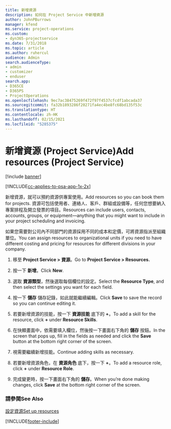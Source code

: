 ```yaml
---
title: 新增資源
description: 如何在 Project Service 中新增資源
author: JohnPBurrows
manager: kfend
ms.service: project-operations
ms.custom:
- dyn365-projectservice
ms.date: 7/31/2018
ms.topic: article
ms.author: ruhercul
audience: Admin
search.audienceType:
- admin
- customizer
- enduser
search.app:
- D365CE
- D365PS
- ProjectOperations
ms.openlocfilehash: 9ec7ac38475269f472f97f4537cfcdf1abcada37
ms.sourcegitcommit: fa32b1893286f20271fa4ec4be8fc68bd135f53c
ms.translationtype: HT
ms.contentlocale: zh-HK
ms.lasthandoff: 02/15/2021
ms.locfileid: "5285375"
---
```

# <a name="add-resources-project-service"></a><span data-ttu-id="917cc-103">新增資源 (Project Service)</span><span class="sxs-lookup"><span data-stu-id="917cc-103">Add resources (Project Service)</span></span>

[!include [banner](../includes/psa-now-project-operations.md)]

[!INCLUDE[cc-applies-to-psa-app-1x-2x](../includes/cc-applies-to-psa-app-1x-2x.md)]

<span data-ttu-id="917cc-104">新增資源，就可以預約資源供專案使用。</span><span class="sxs-lookup"><span data-stu-id="917cc-104">Add resources so you can book them for projects.</span></span> <span data-ttu-id="917cc-105">資源可包括使用者、連絡人、客戶、群組或設備等，任何您想要納入專案排程及開立發票的項目。</span><span class="sxs-lookup"><span data-stu-id="917cc-105">Resources can include users, contacts, accounts, groups, or equipment—anything that you might want to include in your project scheduling and invoicing.</span></span>  
  
<span data-ttu-id="917cc-106">如果您需要對公司內不同部門的資源採用不同的成本和定價，可將資源指派至組織單位。</span><span class="sxs-lookup"><span data-stu-id="917cc-106">You can assign resources to organizational units if you need to have different costing and pricing for resources for different divisions in your company.</span></span>  
  
1.  <span data-ttu-id="917cc-107">移至 **Project Service > 資源**。</span><span class="sxs-lookup"><span data-stu-id="917cc-107">Go to **Project Service > Resources.**</span></span>  
  
2.  <span data-ttu-id="917cc-108">按一下 **新增**。</span><span class="sxs-lookup"><span data-stu-id="917cc-108">Click **New**.</span></span>  
  
3.  <span data-ttu-id="917cc-109">選取 **資源類型**，然後選取每個欄位的設定。</span><span class="sxs-lookup"><span data-stu-id="917cc-109">Select the **Resource Type**, and then select the settings you want for each field.</span></span>  
  
4.  <span data-ttu-id="917cc-110">按一下 **儲存** 儲存記錄，如此就能繼續編輯。</span><span class="sxs-lookup"><span data-stu-id="917cc-110">Click **Save** to save the record so you can continue editing it.</span></span>  
  
5.  <span data-ttu-id="917cc-111">若要新增資源的技能，按一下 **資源技能** 底下的 **+**。</span><span class="sxs-lookup"><span data-stu-id="917cc-111">To add a skill for the resource, click **+** under **Resource Skills**.</span></span>  
  
6.  <span data-ttu-id="917cc-112">在快顯畫面中，依需要填入欄位，然後按一下畫面右下角的 **儲存** 按鈕。</span><span class="sxs-lookup"><span data-stu-id="917cc-112">In the screen that pops up, fill in the fields as needed and click the **Save** button at the bottom right corner of the screen.</span></span>  
  
7.  <span data-ttu-id="917cc-113">視需要繼續新增技能。</span><span class="sxs-lookup"><span data-stu-id="917cc-113">Continue adding skills as necessary.</span></span>  
  
8.  <span data-ttu-id="917cc-114">若要新增資源角色，在 **資源角色** 底下，按一下 **+**。</span><span class="sxs-lookup"><span data-stu-id="917cc-114">To add a resource role, click **+** under **Resource Role**.</span></span>  
  
9. <span data-ttu-id="917cc-115">完成變更時，按一下畫面右下角的 **儲存**。</span><span class="sxs-lookup"><span data-stu-id="917cc-115">When you’re done making changes, click **Save** at the bottom right corner of the screen.</span></span>  
  
### <a name="see-also"></a><span data-ttu-id="917cc-116">請參閱</span><span class="sxs-lookup"><span data-stu-id="917cc-116">See Also</span></span>  
 [<span data-ttu-id="917cc-117">設定資源</span><span class="sxs-lookup"><span data-stu-id="917cc-117">Set up resources</span></span>](../psa/set-up-resources.md)


[!INCLUDE[footer-include](../includes/footer-banner.md)]